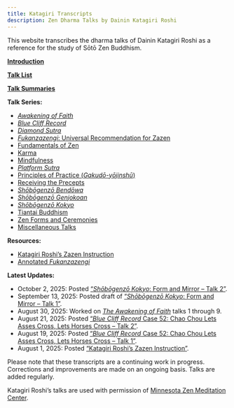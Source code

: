 ```yaml
---
title: Katagiri Transcripts
description: Zen Dharma Talks by Dainin Katagiri Roshi
---
```


This website transcribes the dharma talks of Dainin Katagiri Roshi as a reference for the study of Sōtō Zen Buddhism.

 [**Introduction**](introduction)

[**Talk List**](list)

[**Talk Summaries**](summaries)

**Talk Series:**

- [*Awakening of Faith*](awakening-of-faith)
- [*Blue Cliff Record*](blue-cliff-record)
- [*Diamond Sutra*](diamond-sutra)
- [*Fukanzazengi*: Universal Recommendation for Zazen](fukanzazengi)
- [Fundamentals of Zen](fundamentals)
- [Karma](karma)
- [Mindfulness](mindfulness)
- [*Platform Sutra*](platform-sutra)
- [Principles of Practice (*Gakudō-yōjinshū*)](principles-of-practice)
- [Receiving the Precepts](precepts)
- [*Shōbōgenzō Bendōwa*](bendowa)
- [*Shōbōgenzō Genjokoan*](genjokoan)
- [*Shōbōgenzō Kokyo*](kokyo)
- [Tiantai Buddhism](tiantai-buddhism)
- [Zen Forms and Ceremonies](zen-forms)
- [Miscellaneous Talks](miscellaneous)

**Resources:**

- [Katagiri Roshi’s Zazen Instruction](zazen-instruction)
- [Annotated *Fukanzazengi*](annotated-fukanzazengi)

**Latest Updates:**

- October 2, 2025: Posted [“*Shōbōgenzō Kokyo*: Form and Mirror – Talk 2”](1986-10-19-Shobogenzo-Kokyo-Talk-2).
- September 13, 2025: Posted draft of [“*Shōbōgenzō Kokyo*: Form and Mirror – Talk 1”](1986-10-18-Shobogenzo-Kokyo-Talk-1).
- August 30, 2025: Worked on [*The Awakening of Faith*](awakening-of-faith) talks 1 through 9.
- August 21, 2025: Posted [“*Blue Cliff Record* Case 52: Chao Chou Lets Asses Cross, Lets Horses Cross – Talk 2”](1984-01-22-Blue-Cliff-Record-Case-52-Talk-2).
- August 19, 2025: Posted [“*Blue Cliff Record* Case 52: Chao Chou Lets Asses Cross, Lets Horses Cross – Talk 1”](1984-01-21-Blue-Cliff-Record-Case-52-Talk-1).
- August 1, 2025: Posted [“Katagiri Roshi’s Zazen Instruction”](zazen-instruction).

Please note that these transcripts are a continuing work in progress. Corrections and improvements are made on an ongoing basis. Talks are added regularly. 

Katagiri Roshi’s talks are used with permission of [Minnesota Zen Meditation Center](https://www.mnzencenter.org/katagiri-project.html).
